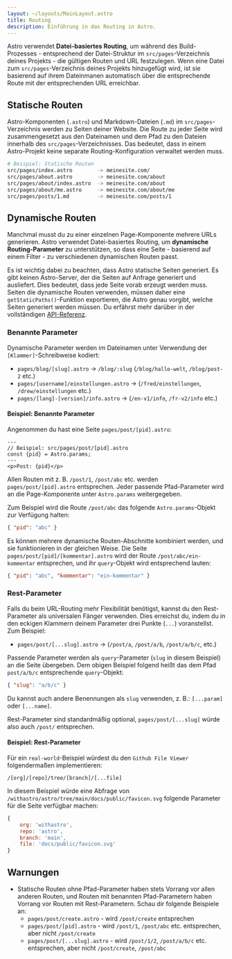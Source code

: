 ```yaml
---
layout: ~/layouts/MainLayout.astro
title: Routing
description: Einführung in das Routing in Astro.
---
```


Astro verwendet **Datei-basiertes Routing**, um während des Build-Prozesses - entsprechend der Datei-Struktur im `src/pages`-Verzeichnis deines Projekts - die gültigen Routen und URL festzulegen. Wenn eine Datei zum `src/pages`-Verzeichnis deines Projekts hinzugefügt wird, ist sie basierend auf ihrem Dateinmanen automatisch über die entsprechende Route mit der entsprechenden URL erreichbar.

## Statische Routen

Astro-Komponenten (`.astro`) und Markdown-Dateien (`.md`) im `src/pages`-Verzeichnis werden zu Seiten deiner Website. Die Route zu jeder Seite wird zusammengesetzt aus den Dateinamen und dem Pfad zu den Dateien innerhalb des `src/pages`-Verzeichnisses. Das bedeutet, dass in einem Astro-Projekt keine separate Routing-Konfiguration verwaltet werden muss.

```bash
# Beispiel: Statische Routen
src/pages/index.astro        -> meinesite.com/
src/pages/about.astro        -> meinesite.com/about
src/pages/about/index.astro  -> meinesite.com/about
src/pages/about/me.astro     -> meinesite.com/about/me
src/pages/posts/1.md         -> meinesite.com/posts/1
```

## Dynamische Routen

Manchmal musst du zu einer einzelnen Page-Komponente mehrere URLs generieren. Astro verwendet Datei-basiertes Routing, um **dynamische Routing-Parameter** zu unterstützen, so dass eine Seite - basierend auf einem Filter - zu verschiedenen dynamischen Routen passt.

Es ist wichtig dabei zu beachten, dass Astro statische Seiten generiert. Es gibt keinen Astro-Server, der die Seiten auf Anfrage generiert und ausliefert. Dies bedeutet, dass jede Seite vorab erzeugt werden muss. Seiten die dynamische Routen verwenden, müssen daher eine `getStaticPaths()`-Funktion exportieren, die Astro genau vorgibt, welche Seiten generiert werden müssen. Du erfährst mehr darüber in der vollständigen [API-Referenz](/reference/api-reference#getstaticpaths).

### Benannte Parameter

Dynamische Parameter werden im Dateinamen unter Verwendung der `[Klammer]`-Schreibweise kodiert:

- `pages/blog/[slug].astro` → `/blog/:slug` (`/blog/hallo-welt`, `/blog/post-2` etc.)
- `pages/[username]/einstellungen.astro` → (`/fred/einstellungen`, `/drew/einstellungen` etc.)
- `pages/[lang]-[version]/info.astro` → (`/en-v1/info`, `/fr-v2/info` etc.)

#### Beispiel: Benannte Parameter

Angenommen du hast eine Seite `pages/post/[pid].astro`:

```astro
---
// Beispiel: src/pages/post/[pid].astro
const {pid} = Astro.params;
---
<p>Post: {pid}</p>
```

Allen Routen mit z. B. `/post/1`, `/post/abc` etc. werden `pages/post/[pid].astro` entsprechen. Jeder passende Pfad-Parameter wird an die Page-Komponente unter `Astro.params` weitergegeben.

Zum Beispiel wird die Route `/post/abc` das folgende `Astro.params`-Objekt zur Verfügung halten:

```json
{ "pid": "abc" }
```

Es können mehrere dynamische Routen-Abschnitte kombiniert werden, und sie funktionieren in der gleichen Weise. Die Seite `pages/post/[pid]/[kommentar].astro` wird der Route `/post/abc/ein-kommentar` entsprechen, und ihr `query`-Objekt wird entsprechend lauten:

```json
{ "pid": "abc", "kommentar": "ein-kommentar" }
```

### Rest-Parameter

Falls du beim URL-Routing mehr Flexibilität benötigst, kannst du den Rest-Parameter als universalen Fänger verwenden. Dies erreichst du, indem du in den eckigen Klammern deinem Parameter drei Punkte (`...`) voranstellst. Zum Beispiel:

- `pages/post/[...slug].astro` → (`/post/a`, `/post/a/b`, `/post/a/b/c`, etc.)

Passende Parameter werden als `query`-Parameter (`slug` in diesem Beispiel) an die Seite übergeben. Dem obigen Beispiel folgend heißt das dem Pfad `post/a/b/c` entsprechende `query`-Objekt:

```json
{ "slug": "a/b/c" }
```

Du kannst auch andere Benennungen als `slug` verwenden, z. B.: `[...param]` oder `[...name]`.

Rest-Parameter sind standardmäßig optional, `pages/post/[...slug]` würde also auch `/post/` entsprechen.

#### Beispiel: Rest-Parameter

Für ein `real-world`-Beispiel würdest du den `Github File Viewer` folgendermaßen implementieren:

```
/[org]/[repo]/tree/[branch]/[...file]
```

In diesem Beispiel würde eine Abfrage von `/withastro/astro/tree/main/docs/public/favicon.svg` folgende Parameter für die Seite verfügbar machen:

```js
{
	org: 'withastro',
	repo: 'astro',
	branch: 'main',
	file: 'docs/public/favicon.svg'
}
```

## Warnungen

- Statische Routen ohne Pfad-Parameter haben stets Vorrang vor allen anderen Routen, und Routen mit benannten Pfad-Parametern haben Vorrang vor Routen mit Rest-Parametern. Schau dir folgende Beispiele an:
  - `pages/post/create.astro` - wird `/post/create` entsprechen
  - `pages/post/[pid].astro` - wird `/post/1`, `/post/abc` etc. entsprechen, aber nicht `/post/create`
  - `pages/post/[...slug].astro` - wird `/post/1/2`, `/post/a/b/c` etc. entsprechen, aber nicht `/post/create`, `/post/abc`
